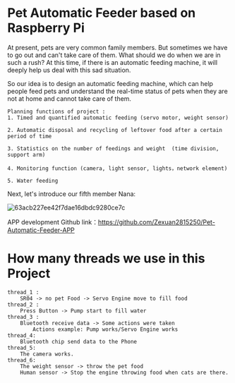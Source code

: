 # Pet Automatic Feeder based on Raspberry Pi 

At present, pets are very common family members. But sometimes we have to go out and can't take care of them. What should we do when we are in such a rush? At this time, if there is an automatic feeding machine, it will deeply help us deal with this sad situation. 

So our idea is to design an automatic feeding machine, which can help people feed pets and understand the real-time status of pets when they are not at home and cannot take care of them. 

~~~text
Planning functions of project :
1. Timed and quantified automatic feeding (servo motor, weight sensor) 

2. Automatic disposal and recycling of leftover food after a certain period of time 

3. Statistics on the number of feedings and weight  (time division, support arm)

4. Monitoring function (camera, light sensor, lights，network element)

5. Water feeding 
~~~


Next, let's introduce our fifth member Nana:

![63acb227ee42f7dae16dbdc9280ce7c](https://user-images.githubusercontent.com/123122528/214158524-02986317-cb96-4dc8-90a6-3feb8eb39e0c.jpg)

APP development Github link：https://github.com/Zexuan2815250/Pet-Automatic-Feeder-APP

# How many threads we use in this Project
~~~text
thread_1 :
	SR04 -> no pet Food -> Servo Engine move to fill food
thread_2 :
	Press Button -> Pump start to fill water
thread_3 : 
	Bluetooth receive data -> Some actions were taken
		Actions example: Pump works/Servo Engine works
thread_4:
	Bluetooth chip send data to the Phone
thread_5:
	The camera works.
thread_6:
	The weight sensor -> throw the pet food
	Human sensor -> Stop the engine throwing food when cats are there.
~~~
